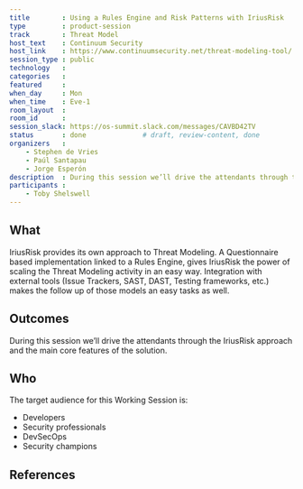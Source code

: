 ```yaml
---
title        : Using a Rules Engine and Risk Patterns with IriusRisk
type         : product-session
track        : Threat Model
host_text    : Continuum Security
host_link    : https://www.continuumsecurity.net/threat-modeling-tool/
session_type : public
technology   :
categories   :
featured     :
when_day     : Mon
when_time    : Eve-1
room_layout  :
room_id      :
session_slack: https://os-summit.slack.com/messages/CAVBD42TV
status       : done              # draft, review-content, done
organizers   :
    - Stephen de Vries
    - Paúl Santapau
    - Jorge Esperón
description  : During this session we’ll drive the attendants through the IriusRisk approach and the main core features of the solution.
participants :
    - Toby Shelswell
---
```


## What

IriusRisk provides its own approach to Threat Modeling. A Questionnaire based implementation linked to a Rules Engine, gives IriusRisk the power of scaling the Threat Modeling activity in an easy way.
Integration with external tools (Issue Trackers, SAST, DAST, Testing frameworks, etc.) makes the follow up of those models an easy tasks as well.


## Outcomes

During this session we’ll drive the attendants through the IriusRisk approach and the main core features of the solution.

## Who

The target audience for this Working Session is:
 - Developers
 - Security professionals
 - DevSecOps
 - Security champions


## References
